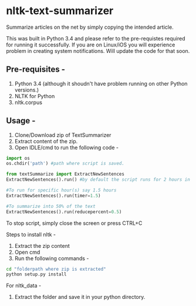 # nltk-text-summarizer
Summarize articles on the net by simply copying the intended article.

This was built in Python 3.4 and please refer to the pre-requistes required for running it successfully. If you are on Linux/iOS you will experience problem in creating system notifications. Will update the code for that soon. 

Pre-requisites - 
-------
1. Python 3.4 (although it shoudn't have problem running on other Python versions.)
2. NLTK for Python 
3. nltk.corpus

Usage - 
-------

1. Clone/Download zip of TextSummarizer
2. Extract content of the zip.
3. Open IDLE/cmd to run the following code - 
```python
import os
os.chdir('path') #path where script is saved.

from textSummarize import ExtractNewSentences
ExtractNewSentences().run() #by default the script runs for 2 hours in background with 75% summarization of text.

#To run for specific hour(s) say 1.5 hours
ExtractNewSentences().run(timer=1.5)

#To summarize into 50% of the text
ExtractNewSentences().run(reducepercent=0.5)

```
To stop script, simply close the screen or press CTRL+C

Steps to install nltk -

1. Extract the zip content
2. Open cmd
3. Run the following commands -
```cmd
cd "folderpath where zip is extracted"
python setup.py install
```

For nltk_data -

1. Extract the folder and save it in your python directory.
